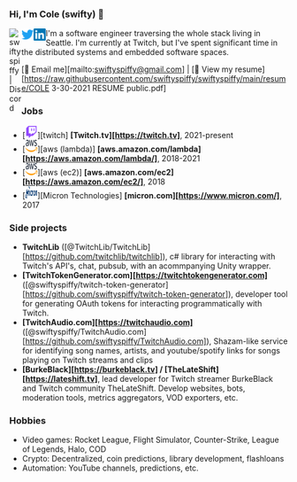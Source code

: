 ### Hi, I'm Cole (swifty) 👋
<a href="https://discordapp.com/users/92700503183486976">
  <img align="left" alt="swiftyspiffy | Discord" width="22px" src="https://raw.githubusercontent.com/swiftyspiffy/swiftyspiffy/master/main/discord.svg" />
</a>
<a href="https://twitter.com/swiftyspiffy">
  <img align="left" alt="swiftyspiffy | Twitter" width="22px" src="https://raw.githubusercontent.com/swiftyspiffy/swiftyspiffy/main/assets/twitter.svg" />
</a>
<a href="https://www.linkedin.com/in/cole/">
  <img align="left" alt="Cole | LinkedIn" width="22px" src="https://raw.githubusercontent.com/swiftyspiffy/swiftyspiffy/main/assets/linkedin.svg" />
</a>


I'm a software engineer traversing the whole stack living in Seattle. I'm currently at Twitch, but I've spent significant time in the distributed systems and embedded software spaces.

[📧 Email me][mailto:swiftyspiffy@gmail.com] | [📄 View my resume][https://raw.githubusercontent.com/swiftyspiffy/swiftyspiffy/main/resume/COLE 3-30-2021 RESUME public.pdf]

### Jobs
- [<img src="https://raw.githubusercontent.com/swiftyspiffy/swiftyspiffy/main/assets/twitch.svg" alt="Twitch logo" width="22" height="22" />][twitch] **[Twitch.tv][https://twitch.tv]**, 2021-present
- [<img src="https://raw.githubusercontent.com/swiftyspiffy/swiftyspiffy/main/assets/aws.svg" alt="AWS logo" width="22" height="22" />][aws (lambda)] **[aws.amazon.com/lambda][https://aws.amazon.com/lambda/]**, 2018-2021
- [<img src="https://raw.githubusercontent.com/swiftyspiffy/swiftyspiffy/main/assets/aws.svg" alt="AWS logo" width="22" height="22" />][aws (ec2)] **[aws.amazon.com/ec2][https://aws.amazon.com/ec2/]**, 2018
- [<img src="https://raw.githubusercontent.com/swiftyspiffy/swiftyspiffy/main/assets/micron.svg" alt="Micron Technologies logo" width="22" height="22" />][Micron Technologies] **[micron.com][https://www.micron.com/]**, 2017

### Side projects
- **TwitchLib** ([@TwitchLib/TwitchLib][https://github.com/twitchlib/twitchlib]), c# library for interacting with Twitch's API's, chat, pubsub, with an acommpanying Unity wrapper.
- **[TwitchTokenGenerator.com][https://twitchtokengenerator.com]**  ([@swiftyspiffy/twitch-token-generator][https://github.com/swiftyspiffy/twitch-token-generator]), developer tool for generating OAuth tokens for interacting programmatically with Twitch.
- **[TwitchAudio.com][https://twitchaudio.com]** ([@swiftyspiffy/TwitchAudio.com][https://github.com/swiftyspiffy/TwitchAudio.com]), Shazam-like service for identifying song names, artists, and youtube/spotify links for songs playing on Twitch streams and clips
- **[BurkeBlack][https://burkeblack.tv] / [TheLateShift][https://lateshift.tv]**, lead developer for Twitch streamer BurkeBlack and Twitch community TheLateShift. Develop websites, bots, moderation tools, metrics aggregators, VOD exporters, etc.

### Hobbies
- Video games: Rocket League, Flight Simulator, Counter-Strike, League of Legends, Halo, COD
- Crypto: Decentralized, coin predictions, library development, flashloans
- Automation: YouTube channels, predictions, etc.
